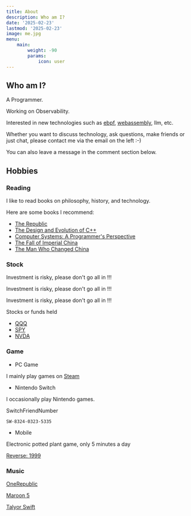 ```yaml
---
title: About
description: Who am I?
date: '2025-02-23'
lastmod: '2025-02-23'
image: me.jpg
menu:
    main: 
        weight: -90
        params:
            icon: user
---
```


## Who am I?

A Programmer.

Working on Observability.

Interested in new technologies such as [ebpf](https://ebpf.io/), [webassembly](https://webassembly.org/), llm, etc.

Whether you want to discuss technology, ask questions, make friends or just chat, please contact me via the email on the left :-)

You can also leave a message in the comment section below.

## Hobbies

### Reading  

I like to read books on philosophy, history, and technology.

Here are some books I recommend:

- [The Republic](https://en.wikipedia.org/wiki/Republic_(Plato))
- [The Design and Evolution of C++](https://www.stroustrup.com/dne.html)
- [Computer Systems: A Programmer's Perspective](https://csapp.cs.cmu.edu/)
- [The Fall of Imperial China](https://weread.qq.com/web/bookDetail/0c8325e05d1f110c8edf190)
- [The Man Who Changed China](https://en.wikipedia.org/wiki/The_Man_Who_Changed_China)

### Stock

Investment is risky, please don't go all in !!!

Investment is risky, please don't go all in !!!

Investment is risky, please don't go all in !!!

Stocks or funds held

- [QQQ](https://www.google.com/finance/quote/QQQ:NASDAQ)
- [SPY](https://www.google.com/finance/quote/SPY:NYSEARCA)
- [NVDA](https://www.google.com/finance/quote/NVDA:NASDAQ)

### Game

- PC Game

I mainly play games on [Steam](https://steamcommunity.com/profiles/76561199046586037/)

- Nintendo Switch

I occasionally play Nintendo games.

SwitchFriendNumber

```text
SW-8324-0323-5335
```

- Mobile

Electronic potted plant game, only 5 minutes a day

[Reverse: 1999](https://re.bluepoch.com/)

### Music

[OneRepublic](https://open.spotify.com/artist/5Pwc4xIPtQLFEnJriah9YJ)

[Maroon 5](https://open.spotify.com/artist/04gDigrS5kc9YWfZHwBETP)

[Talyor Swift](https://open.spotify.com/artist/06HL4z0CvFAxyc27GXpf02)
